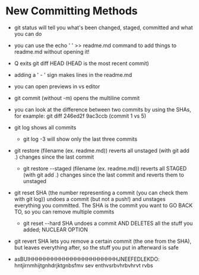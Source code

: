 # New Committing Methods
- git status will tell you what's been changed, staged, committed and what you can do

- you can use the echo ' ' >> readme.md command to add things to readme.md without opening it!

- Q exits git diff HEAD (HEAD is the most recent commit)

- adding a ' - ' sign makes lines in the readme.md

- you can open previews in vs editor

- git commit (without -m) opens the multiline commit

- you can look at the difference between two commits by using the SHAs, for example: git diff 246ed2f 9ac3ccb (commit 1 vs 5)

- git log shows all commits
    - git log -3 will show only the last three commits

- git restore (filename (ex. readme.md)) reverts all unstaged (with git add .) changes since the last commit
    - git restore --staged (filename (ex. readme.md)) reverts all STAGED (with git add .) changes since the last commit and reverts them to unstaged

- git reset SHA (the number representing a commit (you can check them with git log)) undoes a commit (but not a push!) and unstages everything you committed. The SHA is the commit you want to GO BACK TO, so you can remove multiple commits
    - git reset --hard SHA undoes a commit AND DELETES all the stuff you added; NUCLEAR OPTION

- git revert SHA lets you remove a certain commit (the one from the SHA), but leaves everything after, so the stuff you put in afterward is safe

- asBUIHHHHHHHHHHHHHHHHHHHHHHHJNEEFEDLEKDO:
hntjirnmhijtgnhdrjktgnbsfmv sev
enthvsrbvhrbvhrvt rvbs
